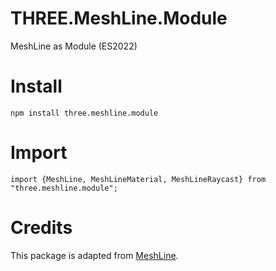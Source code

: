 # THREE.MeshLine.Module
MeshLine as Module (ES2022)

# Install
```
npm install three.meshline.module
```

# Import
```
import {MeshLine, MeshLineMaterial, MeshLineRaycast} from "three.meshline.module";
```

# Credits
This package is adapted from [MeshLine](https://github.com/spite/THREE.MeshLine).
